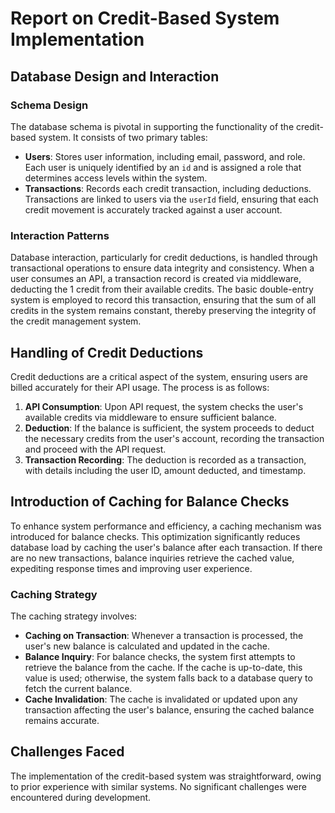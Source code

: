 # Report on Credit-Based System Implementation

## Database Design and Interaction

### Schema Design

The database schema is pivotal in supporting the functionality of the credit-based system. It consists of two primary tables:

- **Users**: Stores user information, including email, password, and role. Each user is uniquely identified by an `id` and is assigned a role that determines access levels within the system.
- **Transactions**: Records each credit transaction, including deductions. Transactions are linked to users via the `userId` field, ensuring that each credit movement is accurately tracked against a user account.


### Interaction Patterns

Database interaction, particularly for credit deductions, is handled through transactional operations to ensure data integrity and consistency. When a user consumes an API, a transaction record is created via middleware, deducting the 1 credit from their available credits. The basic double-entry system is employed to record this transaction, ensuring that the sum of all credits in the system remains constant, thereby preserving the integrity of the credit management system.

## Handling of Credit Deductions

Credit deductions are a critical aspect of the system, ensuring users are billed accurately for their API usage. The process is as follows:

1. **API Consumption**: Upon API request, the system checks the user's available credits via middleware to ensure sufficient balance.
2. **Deduction**: If the balance is sufficient, the system proceeds to deduct the necessary credits from the user's account, recording the transaction and proceed with the API request.
3. **Transaction Recording**: The deduction is recorded as a transaction, with details including the user ID, amount deducted, and timestamp.

## Introduction of Caching for Balance Checks

To enhance system performance and efficiency, a caching mechanism was introduced for balance checks. This optimization significantly reduces database load by caching the user's balance after each transaction. If there are no new transactions, balance inquiries retrieve the cached value, expediting response times and improving user experience.

### Caching Strategy

The caching strategy involves:

- **Caching on Transaction**: Whenever a transaction is processed, the user's new balance is calculated and updated in the cache.
- **Balance Inquiry**: For balance checks, the system first attempts to retrieve the balance from the cache. If the cache is up-to-date, this value is used; otherwise, the system falls back to a database query to fetch the current balance.
- **Cache Invalidation**: The cache is invalidated or updated upon any transaction affecting the user's balance, ensuring the cached balance remains accurate.

## Challenges Faced

The implementation of the credit-based system was straightforward, owing to prior experience with similar systems. No significant challenges were encountered during development.